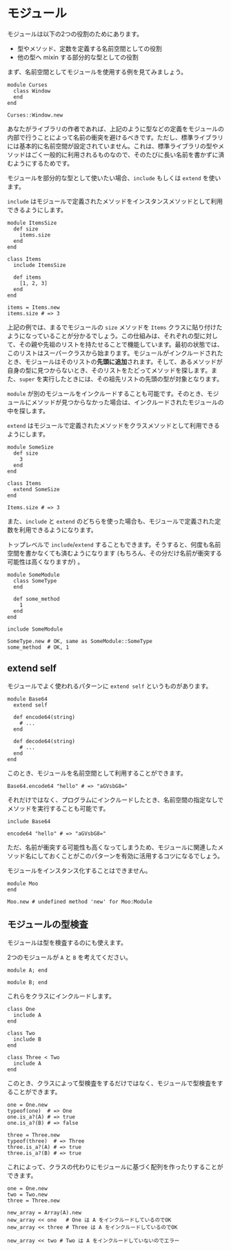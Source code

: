 # モジュール

モジュールは以下の2つの役割のためにあります。

* 型やメソッド、定数を定義する名前空間としての役割
* 他の型へ mixin する部分的な型としての役割

まず、名前空間としてモジュールを使用する例を見てみましょう。

```crystal
module Curses
  class Window
  end
end

Curses::Window.new
```

あなたがライブラリの作者であれば、上記のように型などの定義をモジュールの内部で行うことによって名前の衝突を避けるべきです。ただし、標準ライブラリには基本的に名前空間が設定されていません。これは、標準ライブラリの型やメソッドはごく一般的に利用されるものなので、そのたびに長い名前を書かずに済むようにするためです。

モジュールを部分的な型として使いたい場合、`include` もしくは `extend` を使います。

`include` はモジュールで定義されたメソッドをインスタンスメソッドとして利用できるようにします。

```crystal
module ItemsSize
  def size
    items.size
  end
end

class Items
  include ItemsSize

  def items
    [1, 2, 3]
  end
end

items = Items.new
items.size # => 3
```

上記の例では、まるでモジュールの `size` メソッドを `Items` クラスに貼り付けたようになっていることが分かるでしょう。この仕組みは、それぞれの型に対して、その親や先祖のリストを持たせることで機能しています。最初の状態では、このリストはスーパークラスから始まります。モジュールがインクルードされたとき、モジュールはそのリストの**先頭に追加**されます。そして、あるメソッドが自身の型に見つからないとき、そのリストをたどってメソッドを探します。また、`super` を実行したときには、その祖先リストの先頭の型が対象となります。

`module` が別のモジュールをインクルードすることも可能です。そのとき、モジュールにメソッドが見つからなかった場合は、インクルードされたモジュールの中を探します。

`extend` はモジュールで定義されたメソッドをクラスメソッドとして利用できるようにします。

```crystal
module SomeSize
  def size
    3
  end
end

class Items
  extend SomeSize
end

Items.size # => 3
```

また、`include` と `extend` のどちらを使った場合も、モジュールで定義された定数を利用できるようになります。

トップレベルで `include`/`extend` することもできます。そうすると、何度も名前空間を書かなくても済むようになります (もちろん、その分だけ名前が衝突する可能性は高くなりますが) 。

```crystal
module SomeModule
  class SomeType
  end

  def some_method
    1
  end
end

include SomeModule

SomeType.new # OK, same as SomeModule::SomeType
some_method  # OK, 1
```

## extend self

モジュールでよく使われるパターンに `extend self` というものがあります。

```crystal
module Base64
  extend self

  def encode64(string)
    # ...
  end

  def decode64(string)
    # ...
  end
end
```

このとき、モジュールを名前空間として利用することができます。

```crystal
Base64.encode64 "hello" # => "aGVsbG8="
```

それだけではなく、プログラムにインクルードしたとき、名前空間の指定なしでメソッドを実行することも可能です。

```crystal
include Base64

encode64 "hello" # => "aGVsbG8="
```

ただ、名前が衝突する可能性も高くなってしまうため、モジュールに関連したメソッド名にしておくことがこのパターンを有効に活用するコツになるでしょう。

モジュールをインスタンス化することはできません。

```crystal
module Moo
end

Moo.new # undefined method 'new' for Moo:Module
```

## モジュールの型検査

モジュールは型を検査するのにも使えます。

2つのモジュールが `A` と `B` を考えてください。

```crystal
module A; end

module B; end
```

これらをクラスにインクルードします。

```crystal
class One
  include A
end

class Two
  include B
end

class Three < Two
  include A
end
```

このとき、クラスによって型検査をするだけではなく、モジュールで型検査をすることができます。

```crystal
one = One.new
typeof(one)  # => One
one.is_a?(A) # => true
one.is_a?(B) # => false

three = Three.new
typeof(three)  # => Three
three.is_a?(A) # => true
three.is_a?(B) # => true
```

これによって、クラスの代わりにモジュールに基づく配列を作ったりすることができます。

```crystal
one = One.new
two = Two.new
three = Three.new

new_array = Array(A).new
new_array << one   # One は A をインクルードしているのでOK
new_array << three # Three は A をインクルードしているのでOK

new_array << two # Two は A をインクルードしていないのでエラー
```

